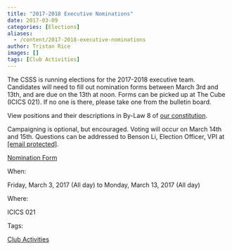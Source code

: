 ```yaml
---
title: "2017-2018 Executive Nominations"
date: 2017-03-09
categories: [Elections]
aliases:
  - /content/2017-2018-executive-nominations
author: Tristan Rice
images: []
tags: [Club Activities]
---
```


The CSSS is running elections for the 2017-2018 executive team. Candidates will need to fill out nomination forms between March 3rd and 13th, and are due on the 13th at noon. Forms can be picked up at The Cube (ICICS 021). If no one is there, please take one from the bulletin board.

View positions and their descriptions in By-Law 8 of [our constitution](https://ubccsss.org/club/about/constitution).

Campaigning is optional, but encouraged. Voting will occur on March 14th and 15th. Questions can be addressed to Benson Li, Election Officer, VPI at [\[email protected\]](/cdn-cgi/l/email-protection#aecdddddddeedbcccdcddddddd80c1dcc9).

[Nomination Form](https://ubccsss.org/files/CSSS%20Nomination%20Individual.pdf)

When: 

Friday, March 3, 2017 (All day) to Monday, March 13, 2017 (All day)

Where: 

ICICS 021

Tags: 

[Club Activities](/club)
